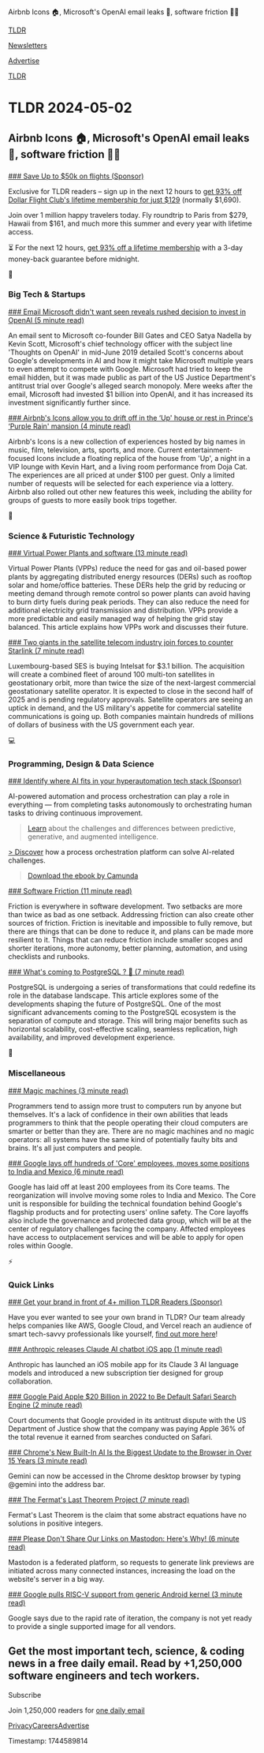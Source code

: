 Airbnb Icons 🏠, Microsoft's OpenAI email leaks 🤖, software friction 👨‍💻

[TLDR](/)

[Newsletters](/newsletters)

[Advertise](https://advertise.tldr.tech/)

[TLDR](/)

# TLDR 2024-05-02

## Airbnb Icons 🏠, Microsoft's OpenAI email leaks 🤖, software friction 👨‍💻

### 

[### Save Up to $50k on flights (Sponsor)](https://app.dollarflightclub.com/signup/lifetimepremiumplus9?utm_source=tldr)

Exclusive for TLDR readers – sign up in the next 12 hours to [get 93% off Dollar Flight Club's lifetime membership for just $129](https://app.dollarflightclub.com/signup/lifetimepremiumplus9?utm_source=tldr) (normally $1,690).

Join over 1 million happy travelers today. Fly roundtrip to Paris from $279, Hawaii from $161, and much more this summer and every year with lifetime access.

⏳ For the next 12 hours, [get 93% off a lifetime membership](https://app.dollarflightclub.com/signup/lifetimepremiumplus9?utm_source=tldr) with a 3-day money-back guarantee before midnight.

📱

### Big Tech & Startups

[### Email Microsoft didn't want seen reveals rushed decision to invest in OpenAI (5 minute read)](https://arstechnica.com/tech-policy/2024/05/email-microsoft-didnt-want-seen-reveals-rushed-decision-to-invest-in-openai/?utm_source=tldrnewsletter)

An email sent to Microsoft co-founder Bill Gates and CEO Satya Nadella by Kevin Scott, Microsoft's chief technology officer with the subject line 'Thoughts on OpenAI' in mid-June 2019 detailed Scott's concerns about Google's developments in AI and how it might take Microsoft multiple years to even attempt to compete with Google. Microsoft had tried to keep the email hidden, but it was made public as part of the US Justice Department's antitrust trial over Google's alleged search monopoly. Mere weeks after the email, Microsoft had invested $1 billion into OpenAI, and it has increased its investment significantly further since.

[### Airbnb's Icons allow you to drift off in the ‘Up' house or rest in Prince's ‘Purple Rain' mansion (4 minute read)](https://www.cnn.com/2024/05/01/entertainment/purple-rain-house-airbnb-icons-experiences/index.html?utm_source=tldrnewsletter)

Airbnb's Icons is a new collection of experiences hosted by big names in music, film, television, arts, sports, and more. Current entertainment-focused Icons include a floating replica of the house from 'Up', a night in a VIP lounge with Kevin Hart, and a living room performance from Doja Cat. The experiences are all priced at under $100 per guest. Only a limited number of requests will be selected for each experience via a lottery. Airbnb also rolled out other new features this week, including the ability for groups of guests to more easily book trips together.

🚀

### Science & Futuristic Technology

[### Virtual Power Plants and software (13 minute read)](https://stephendeyoung.substack.com/p/virtual-power-plants-and-software?utm_source=tldrnewsletter)

Virtual Power Plants (VPPs) reduce the need for gas and oil-based power plants by aggregating distributed energy resources (DERs) such as rooftop solar and home/office batteries. These DERs help the grid by reducing or meeting demand through remote control so power plants can avoid having to burn dirty fuels during peak periods. They can also reduce the need for additional electricity grid transmission and distribution. VPPs provide a more predictable and easily managed way of helping the grid stay balanced. This article explains how VPPs work and discusses their future.

[### Two giants in the satellite telecom industry join forces to counter Starlink (7 minute read)](https://arstechnica.com/space/2024/04/the-two-largest-geostationary-satellite-operators-will-become-one/?utm_source=tldrnewsletter)

Luxembourg-based SES is buying Intelsat for $3.1 billion. The acquisition will create a combined fleet of around 100 multi-ton satellites in geostationary orbit, more than twice the size of the next-largest commercial geostationary satellite operator. It is expected to close in the second half of 2025 and is pending regulatory approvals. Satellite operators are seeing an uptick in demand, and the US military's appetite for commercial satellite communications is going up. Both companies maintain hundreds of millions of dollars of business with the US government each year.

💻

### Programming, Design & Data Science

[### Identify where AI fits in your hyperautomation tech stack (Sponsor)](https://page.camunda.com/wp-leveraging-ai-automation?utm_campaign=Guide.LeveragingAIAutomation.23Q3.EN&amp;utm_medium=paid_leadgen&amp;utm_content=may_2_secondary&amp;utm_source=tldr)

AI-powered automation and process orchestration can play a role in everything — from completing tasks autonomously to orchestrating human tasks to driving continuous improvement.

> [Learn](https://page.camunda.com/wp-leveraging-ai-automation?utm_campaign=Guide.LeveragingAIAutomation.23Q3.EN&utm_medium=paid_leadgen&utm_content=may_2_secondary&utm_source=tldr) about the challenges and differences between predictive, generative, and augmented intelligence.

[> Discover](https://page.camunda.com/wp-leveraging-ai-automation?utm_campaign=Guide.LeveragingAIAutomation.23Q3.EN&utm_medium=paid_leadgen&utm_content=may_2_secondary&utm_source=tldr) how a process orchestration platform can solve AI-related challenges.

> [Download the ebook by Camunda](https://page.camunda.com/wp-leveraging-ai-automation?utm_campaign=Guide.LeveragingAIAutomation.23Q3.EN&utm_medium=paid_leadgen&utm_content=may_2_secondary&utm_source=tldr)

[### Software Friction (11 minute read)](https://www.hillelwayne.com/post/software-friction/?utm_source=tldrnewsletter)

Friction is everywhere in software development. Two setbacks are more than twice as bad as one setback. Addressing friction can also create other sources of friction. Friction is inevitable and impossible to fully remove, but there are things that can be done to reduce it, and plans can be made more resilient to it. Things that can reduce friction include smaller scopes and shorter iterations, more autonomy, better planning, automation, and using checklists and runbooks.

[### What's coming to PostgreSQL ? 🐘 (7 minute read)](https://dev.to/meteroid/the-elephant-in-the-room-what-future-for-postgresql--gcf?utm_source=tldrnewsletter)

PostgreSQL is undergoing a series of transformations that could redefine its role in the database landscape. This article explores some of the developments shaping the future of PostgreSQL. One of the most significant advancements coming to the PostgreSQL ecosystem is the separation of compute and storage. This will bring major benefits such as horizontal scalability, cost-effective scaling, seamless replication, high availability, and improved development experience.

🎁

### Miscellaneous

[### Magic machines (3 minute read)](https://world.hey.com/dhh/magic-machines-10c534bd?utm_source=tldrnewsletter)

Programmers tend to assign more trust to computers run by anyone but themselves. It's a lack of confidence in their own abilities that leads programmers to think that the people operating their cloud computers are smarter or better than they are. There are no magic machines and no magic operators: all systems have the same kind of potentially faulty bits and brains. It's all just computers and people.

[### Google lays off hundreds of 'Core' employees, moves some positions to India and Mexico (6 minute read)](https://www.cnbc.com/2024/05/01/google-cuts-hundreds-of-core-workers-moves-jobs-to-india-mexico.html?utm_source=tldrnewsletter)

Google has laid off at least 200 employees from its Core teams. The reorganization will involve moving some roles to India and Mexico. The Core unit is responsible for building the technical foundation behind Google's flagship products and for protecting users' online safety. The Core layoffs also include the governance and protected data group, which will be at the center of regulatory challenges facing the company. Affected employees have access to outplacement services and will be able to apply for open roles within Google.

⚡

### Quick Links

[### Get your brand in front of 4+ million TLDR Readers (Sponsor)](https://advertise.tldr.tech/?utm_source=tldr&amp;utm_medium=newsletter&amp;utm_campaign=quick05022024)

Have you ever wanted to see your own brand in TLDR? Our team already helps companies like AWS, Google Cloud, and Vercel reach an audience of smart tech-savvy professionals like yourself, [find out more here](https://advertise.tldr.tech/?utm_source=tldr&utm_medium=newsletter&utm_campaign=quick05022024)!

[### Anthropic releases Claude AI chatbot iOS app (1 minute read)](https://arstechnica.com/information-technology/2024/05/anthropic-releases-claude-ai-chatbot-ios-app/?utm_source=tldrnewsletter)

Anthropic has launched an iOS mobile app for its Claude 3 AI language models and introduced a new subscription tier designed for group collaboration.

[### Google Paid Apple $20 Billion in 2022 to Be Default Safari Search Engine (2 minute read)](https://www.macrumors.com/2024/05/01/google-default-search-engine-safari-20-billion/?utm_source=tldrnewsletter)

Court documents that Google provided in its antitrust dispute with the US Department of Justice show that the company was paying Apple 36% of the total revenue it earned from searches conducted on Safari.

[### Chrome's New Built-In AI Is the Biggest Update to the Browser in Over 15 Years (3 minute read)](https://www.inverse.com/tech/google-chrome-gemini-ai-browser?utm_source=tldrnewsletter)

Gemini can now be accessed in the Chrome desktop browser by typing @gemini into the address bar.

[### The Fermat's Last Theorem Project (7 minute read)](https://leanprover-community.github.io/blog/posts/FLT-announcement/?utm_source=tldrnewsletter)

Fermat's Last Theorem is the claim that some abstract equations have no solutions in positive integers.

[### Please Don't Share Our Links on Mastodon: Here's Why! (6 minute read)](https://news.itsfoss.com/mastodon-link-problem/?utm_source=tldrnewsletter)

Mastodon is a federated platform, so requests to generate link previews are initiated across many connected instances, increasing the load on the website's server in a big way.

[### Google pulls RISC-V support from generic Android kernel (3 minute read)](https://www.theregister.com/2024/05/01/riscv_support_android_pulled/?utm_source=tldrnewsletter)

Google says due to the rapid rate of iteration, the company is not yet ready to provide a single supported image for all vendors.

## Get the most important tech, science, & coding news in a free daily email. Read by +1,250,000 software engineers and tech workers.

Subscribe

Join 1,250,000 readers for [one daily email](/api/latest/tech)

[Privacy](/privacy)[Careers](https://jobs.ashbyhq.com/tldr.tech)[Advertise](/tech/advertise)

Timestamp: 1744589814